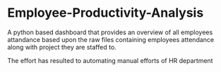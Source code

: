 # Employee-Productivity-Analysis

A python based dashboard that provides an overview of all employees attandance based upon the raw files containing employees attendance along with project they are staffed to.

The effort has resulted to automating manual efforts of HR department 
